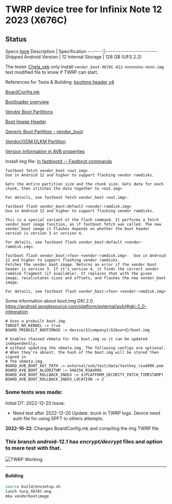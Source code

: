 # TWRP device tree for Infinix Note 12 2023 (X676C)

## Status

Specs [here](https://www.devicespecifications.com/en/model/69965aab)
Description | Specification
-------:|:-------------------------
Shipped Android Version | 12
Internal Storage | 128 GB (UFS 2.2)

The tester [Chela_vek](https://4pda.to/forum/index.php?showuser=8411813) only install `vendor_boot-X676C-A12-nnnnnnnn-nnnn.img` test modified file to know if TWRP can start.

References for Tests & Building: [bootimg header v4](https://android.googlesource.com/platform/system/tools/mkbootimg/+/refs/heads/master/include/bootimg/bootimg.h#404)

[BoardConfig.mk](https://android.googlesource.com/device/google/cuttlefish/+/70e6a3f2434529698dc831471a1a7b675cb87cc3/shared/BoardConfig.mk)

[Bootloader overview](https://source.android.com/docs/core/architecture/bootloader)

[Vendor Boot Partitions](https://source.android.com/docs/core/architecture/bootloader/partitions/vendor-boot-partitions)

[Boot Image Header](https://source.android.com/docs/core/architecture/bootloader/boot-image-header)

[Generic Boot Partition - vendor_boot](https://source.android.com/docs/core/architecture/bootloader/partitions/generic-boot)

[Vendor/ODM DLKM Partition](https://source.android.com/docs/core/architecture/bootloader/partitions/vendor-odm-dlkm-partition)

[Version Information in AVB properties](https://source.android.com/docs/core/architecture/bootloader/version-info-avb)

Install img file: [in fastbootd -- Fastboot commands](https://source.android.com/docs/core/architecture/bootloader/fastbootd#fastboot-commands)
```
fastboot fetch vendor_boot <out.img>	
Use in Android 12 and higher to support flashing vendor ramdisks.

Gets the entire partition size and the chunk size. Gets data for each chunk, then stitches the data together to <out.img>

For details, see fastboot fetch vendor_boot <out.img>.

fastboot flash vendor_boot:default <vendor-ramdisk.img>	
Use in Android 12 and higher to support flashing vendor ramdisks.

This is a special variant of the flash command. It performs a fetch vendor_boot image function, as if fastboot fetch was called. The new vendor_boot image it flashes depends on whether the boot header version is version 3 or version 4.

For details, see fastboot flash vendor_boot:default <vendor-ramdisk.img>.

fastboot flash vendor_boot:<foo> <vendor-ramdisk.img>	Use in Android 12 and higher to support flashing vendor ramdisks.
Fetches the vendor_boot image. Returns an error if the vendor boot header is version 3. If it’s version 4, it finds the correct vendor ramdisk fragment (if available). It replaces that with the given image, recalculates sizes and offsets, and flashes the new vendor_boot image.

For details, see fastboot flash vendor_boot:<foo> <vendor-ramdisk.img>
```

Some information about boot.img GKI 2.0 https://android.googlesource.com/platform/external/avb/#gki-2_0-integration
```
# Uses a prebuilt boot.img
TARGET_NO_KERNEL := true
BOARD_PREBUILT_BOOTIMAGE := device/${company}/${board}/boot.img

# Enables chained vbmeta for the boot.img so it can be updated independently,
# without updating the vbmeta.img. The following configs are optional.
# When they're absent, the hash of the boot.img will be stored then signed in
# the vbmeta.img.
BOARD_AVB_BOOT_KEY_PATH := external/avb/test/data/testkey_rsa4096.pem
BOARD_AVB_BOOT_ALGORITHM := SHA256_RSA4096
BOARD_AVB_BOOT_ROLLBACK_INDEX := $(PLATFORM_SECURITY_PATCH_TIMESTAMP)
BOARD_AVB_BOOT_ROLLBACK_INDEX_LOCATION := 2
```

### Some tests was made: 
Initial DT: 2022-12-20
Issue: 

 - Need test after 2022-12-20
Update: stuck in TWRP logo. Device need auth file for using SPFT to others attempts. 

****2022-10-22****: Changes BoardConfig.mk and compiling the img TWRP file.

### This branch android-12.1 has ***encrypt/decrypt*** files and option to more test with that.

![TWRP Working](https://github.com/lopestom/twrp_device_infinix_X676C/blob/android-12.1/pictures/TWRP_DSC_0013.jpg?raw=true)

-----
#### Building

```bash
source build/envsetup.sh
lunch twrp_X676C-eng
mka vendorbootimage
```
